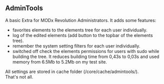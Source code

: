 ## AdminTools

A basic Extra for MODx Revolution Administrators. It adds some features:
- favorites elements to the elements tree for each user individually.
- log of the edited elements (add button to the topbar of the elements tree).
- remember the system setting filters for each user individually.
- switched off check the elements permissions for users with sudo while building the tree. It reduces building time from 0,43s to 0,03s and used memory from 6.5Mb to 5.2Mb on my test site.

All settings are stored in cache folder (/core/cache/admintools/).  
That's not all.
